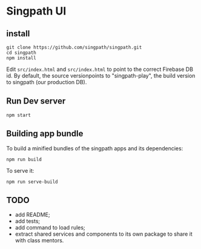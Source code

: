 # Singpath UI

## install

```shell
git clone https://github.com/singpath/singpath.git
cd singpath
npm install
```

Edit `src/index.html` and `src/index.html` to point to the correct Firebase DB id.
By default, the source versionpoints to "singpath-play", the build version to
singpath (our production DB).


## Run Dev server

```shell
npm start
```

## Building app bundle

To build a minified bundles of the singpath apps and its dependencies:
```shell
npm run build
```

To serve it:
```shell
npm run serve-build
```


## TODO

- add README;
- add tests;
- add command to load rules;
- extract shared services and components to its own package to share it with
class mentors.
